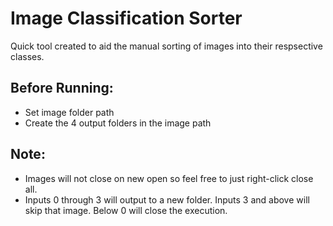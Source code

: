 # Image Classification Sorter
Quick tool created to aid the manual sorting of images into their respsective classes.

## Before Running:
- Set image folder path
- Create the 4 output folders in the image path

## Note:
- Images will not close on new open so feel free to just right-click close all.
- Inputs 0 through 3 will output to a new folder. Inputs 3 and above will skip that image. Below 0 will close the execution.
